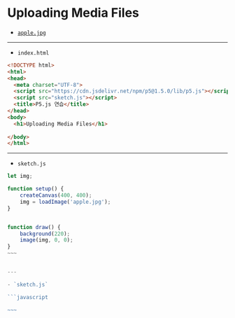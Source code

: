 # Uploading Media Files

- [`apple.jpg`](https://terabox.com/s/1YpxzDuTGGYXjnE6ZjkyaVg)

---

- `index.html`

```html
<!DOCTYPE html>
<html>
<head>
  <meta charset="UTF-8">
  <script src="https://cdn.jsdelivr.net/npm/p5@1.5.0/lib/p5.js"></script>
  <script src="sketch.js"></script>
  <title>P5.js 연습</title>
</head>
<body>
  <h1>Uploading Media Files</h1>
  
</body>
</html>
```

--- 

- `sketch.js`

```javascript
let img;

function setup() {
    createCanvas(400, 400);
    img = loadImage('apple.jpg');
}


function draw() {
    background(220);
    image(img, 0, 0);
}
~~~


--- 

- `sketch.js`

```javascript

~~~
